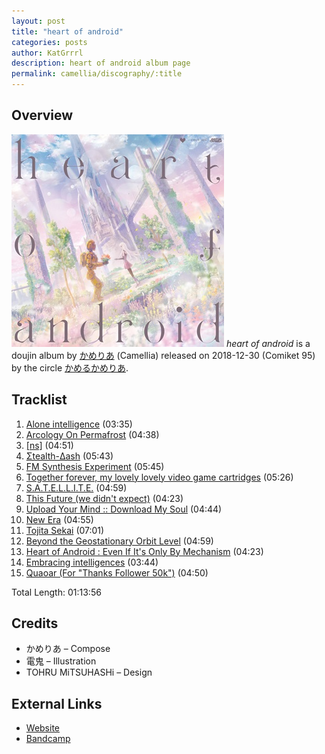 ```yaml
---
layout: post
title: "heart of android"
categories: posts
author: KatGrrrl
description: heart of android album page
permalink: camellia/discography/:title
---
```


## Overview

![CTCD-018](/assets/images/camellia/albums/CTCD-018.jpg)
*heart of android* is a doujin album by [かめりあ](/postsWiki/_posts/camellia/2023-12-10-camellia.md) (Camellia) released on 2018-12-30 (Comiket 95) by the circle [かめるかめりあ](#).

## Tracklist

1. [Alone intelligence](#) (03:35)
2. [Arcology On Permafrost](#) (04:38)
3. [\[ns\]](#) (04:51)
4. [Σtealth-Δash](#) (05:43)
5. [FM Synthesis Experiment](#) (05:45)
6. [Together forever, my lovely lovely video game cartridges](#) (05:26)
7. [S.A.T.E.L.L.I.T.E.](#) (04:59)
8. [This Future (we didn't expect)](#) (04:23)
9. [Upload Your Mind :: Download My Soul](#) (04:44)
10. [New Era](#) (04:55)
11. [Tojita Sekai](#) (07:01)
12. [Beyond the Geostationary Orbit Level](#) (04:59)
13. [Heart of Android : Even If It's Only By Mechanism](#) (04:23)
14. [Embracing intelligences](#) (03:44)
15. [Quaoar (For "Thanks Follower 50k")](#) (04:50)

Total Length: 01:13:56

## Credits

* かめりあ – Compose
* 電鬼 – Illustration
* TOHRU MiTSUHASHi – Design

## External Links

* [Website](https://cametek.jp/heartofandroid/)
* [Bandcamp](https://cametek.bandcamp.com/album/heart-of-android)

